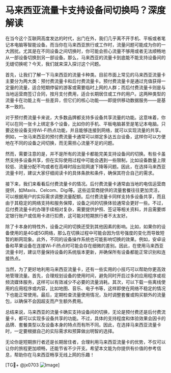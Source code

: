 # 马来西亚流量卡支持设备间切换吗？深度解读

在当今这个互联网高度发达的时代，出门在外，我们几乎离不开手机、平板或者笔记本电脑等智能设备。而当你在马来西亚旅行或工作时，流量问题可能成为你的一大困扰。尤其是在不同设备之间切换时，你可能会担心流量不够用或者无法顺畅地从一部设备切换到另一部设备。那么，马来西亚的流量卡到底能不能支持设备间的无缝切换呢？今天，我们就来深入探讨这个问题。

首先，让我们了解一下马来西亚的流量卡种类。目前市面上常见的马来西亚流量卡主要分为两大类：预付费流量卡和后付费流量卡。预付费流量卡是通过充值获得一定量的流量，适合短期停留的游客或需要临时上网的人群；而后付费流量卡则是与当地运营商签订合同，按月支付费用，适合长期居住或工作的用户。这两种类型的流量卡在功能上有一些差异，但它们的核心功能——即提供移动数据服务——是基本一致的。

对于预付费流量卡来说，大多数品牌都支持多设备共享流量的功能。这意味着，你可以在同一张卡上绑定多个设备，比如你的手机、平板电脑甚至是笔记本电脑。只要这些设备支持Wi-Fi热点功能，并且能够连接到网络，就可以实现流量的共享。例如，一张马来西亚的预付费流量卡通常可以绑定多达五台设备，这样你可以方便地在不同的设备之间切换，而无需担心流量不足的问题。

然而，需要注意的是，并不是所有的流量卡都能完美支持设备间的切换。有些卡虽然支持多设备共享，但在实际使用过程中可能会遇到一些限制，比如设备数量上限较低、流量分配不均或者在高峰时段出现网速下降等问题。因此，在选择马来西亚流量卡时，建议大家仔细阅读卡的具体条款和条件，确保其符合自己的需求。

接下来，我们来看看后付费流量卡的情况。后付费流量卡通常由当地的电信运营商提供，如Maxis、Celcom、Digi等。这些运营商提供的流量套餐往往更加灵活，可以根据用户的实际需求调整流量配额。后付费流量卡同样支持多设备共享，而且由于其稳定的网络支持和服务保障，设备之间的切换体验通常会更好一些。不过，后付费流量卡的办理手续相对复杂，需要提供护照、签证等相关资料，并且需要绑定银行账户或信用卡进行扣费，这可能对短期旅行者不太友好。

除了卡本身的特性外，设备之间的切换还受到其他因素的影响。比如，如果你的设备使用的是4G或5G网络，那么在切换过程中可能会因为信号强度的变化而导致短暂的断网现象。此外，不同的设备操作系统也可能影响切换的效果。例如，安卓设备和苹果设备在连接Wi-Fi热点时可能会存在细微的差别。因此，在使用马来西亚流量卡时，建议尽量保持设备的系统版本更新，并确保所有设备都能正常识别和连接热点。

当然，为了更好地利用马来西亚流量卡，还有一些实用的小技巧可以帮助你更高效地管理流量。首先，合理规划设备的使用时间，避免同时开启过多的应用程序或视频流媒体服务，这样可以有效减少不必要的流量消耗。其次，可以下载一些离线使用的应用程序或内容，比如地图、音乐、电子书等，这样即使在网络不稳定的情况下也能正常使用。最后，定期检查流量使用情况，及时调整套餐或购买额外的流量包，以确保不会因超支而产生额外费用。

总结来说，马来西亚的流量卡确实支持设备间的切换，无论是预付费还是后付费流量卡，都可以实现多设备共享的功能。不过，具体的支持程度和体验效果会因卡的品牌、套餐类型以及设备本身的特点而有所不同。因此，在选择马来西亚流量卡时，一定要根据自己的实际需求和预算做出明智的选择。

无论你是短期旅行者还是长期居住者，合理利用马来西亚流量卡的优势，不仅可以让你的旅程更加顺畅，还能节省不少开支。希望本文能为你提供有价值的参考信息，帮助你在马来西亚畅享无线上网的乐趣！

[TG💪+ @jx0703 ![Image](https://github.com/user-attachments/assets/dbca1d08-cadb-493c-b0ec-ad6f7a83f270)]